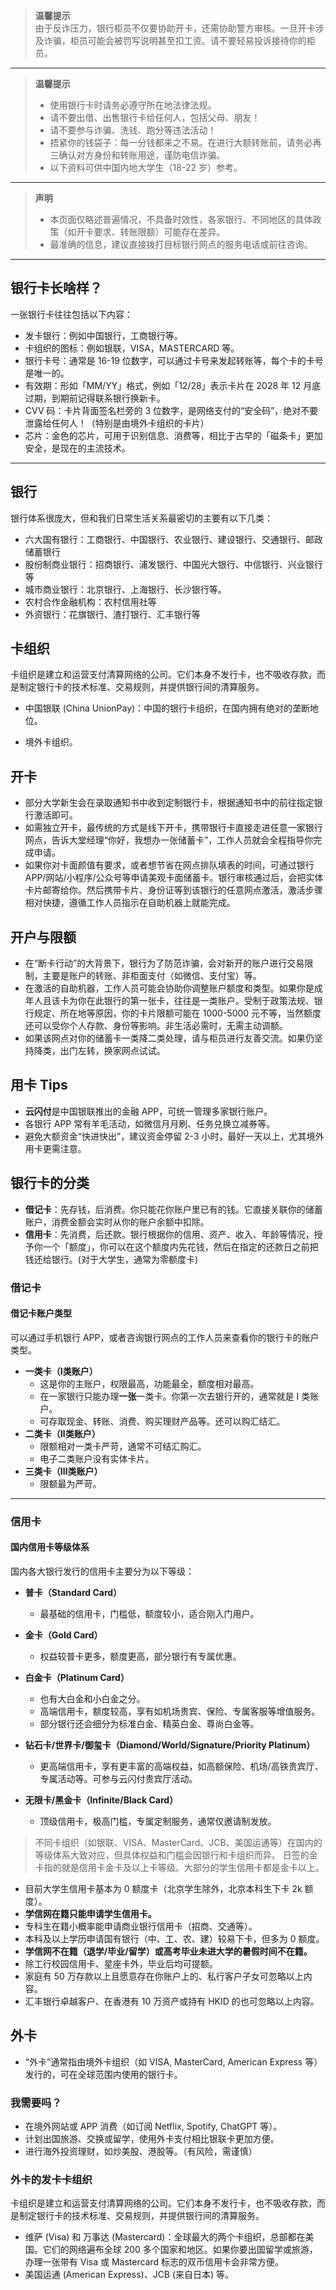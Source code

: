 > **温馨提示**  
> 由于反诈压力，银行柜员不仅要协助开卡，还需协助警方审核。一旦开卡涉及诈骗，柜员可能会被罚写说明甚至扣工资。请不要轻易投诉接待你的柜员。

---

> **温馨提示**
>
> - 使用银行卡时请务必遵守所在地法律法规。
> - 请不要出借、出售银行卡给任何人，包括父母、朋友！
> - 请不要参与诈骗、洗钱、跑分等违法活动！
> - 捂紧你的钱袋子：每一分钱都来之不易。在进行大额转账前，请务必再三确认对方身份和转账用途，谨防电信诈骗。
> - 以下资料可供中国内地大学生（18-22 岁）参考。

---

> **声明**
>
> - 本页面仅略述普遍情况，不具备时效性，各家银行、不同地区的具体政策（如开卡要求、转账限额）可能存在差异。
> - 最准确的信息，建议直接拨打目标银行网点的服务电话或前往咨询。

---

## 银行卡长啥样？

一张银行卡往往包括以下内容：

- 发卡银行：例如中国银行，工商银行等。
- 卡组织的图标：例如银联，VISA，MASTERCARD 等。
- 银行卡号：通常是 16-19 位数字，可以通过卡号来发起转账等，每个卡的卡号是唯一的。
- 有效期：形如「MM/YY」格式，例如「12/28」表示卡片在 2028 年 12 月底过期，到期前记得联系银行换新卡。
- CVV 码：卡片背面签名栏旁的 3 位数字，是网络支付的“安全码”，绝对不要泄露给任何人！（特别是由境外卡组织的卡片）
- 芯片：金色的芯片，可用于识别信息、消费等，相比于古早的「磁条卡」更加安全，是现在的主流技术。

---

## 银行

银行体系很庞大，但和我们日常生活关系最密切的主要有以下几类：

- 六大国有银行：工商银行、中国银行、农业银行、建设银行、交通银行、邮政储蓄银行
- 股份制商业银行：招商银行、浦发银行、中国光大银行、中信银行、兴业银行等
- 城市商业银行：北京银行、上海银行、长沙银行等。
- 农村合作金融机构：农村信用社等
- 外资银行：花旗银行、渣打银行、汇丰银行等

## 卡组织

卡组织是建立和运营支付清算网络的公司。它们本身不发行卡，也不吸收存款，而是制定银行卡的技术标准、交易规则，并提供银行间的清算服务。

- 中国银联 (China UnionPay)：中国的银行卡组织，在国内拥有绝对的垄断地位。

- 境外卡组织。

## 开卡

- 部分大学新生会在录取通知书中收到定制银行卡，根据通知书中的前往指定银行激活即可。
- 如需独立开卡，最传统的方式是线下开卡，携带银行卡直接走进任意一家银行网点，告诉大堂经理“你好，我想办一张储蓄卡”，工作人员就会全程指导你完成申请。
- 如果你对卡面颜值有要求，或者想节省在网点排队填表的时间，可通过银行 APP/网站/小程序/公众号等申请美观卡面储蓄卡。银行审核通过后，会把实体卡片邮寄给你。然后携带卡片、身份证等到该银行的任意网点激活，激活步骤相对快捷，遵循工作人员指示在自助机器上就能完成。

## 开户与限额

- 在“断卡行动”的大背景下，银行为了防范诈骗，会对新开的账户进行交易限制，主要是账户的转账、非柜面支付（如微信、支付宝）等。
- 在激活的自助机器，工作人员可能会协助你调整账户额度和类型。如果你是成年人且该卡为你在此银行的第一张卡，往往是一类账户。受制于政策法规、银行规定、所在地等原因，你的卡片限额可能在 1000-5000 元不等，当然额度还可以受你个人存款、身份等影响。非生活必需时，无需主动调额。
- 如果该网点对你的储蓄卡一类降二类处理，请与柜员进行友善交流。如果仍坚持降类，出门左转，换家网点试试。

## 用卡 Tips

- **云闪付**是中国银联推出的金融 APP，可统一管理多家银行账户。
- 各银行 APP 常有羊毛活动，如微信月月刷、任务兑换立减券等。
- 避免大额资金“快进快出”，建议资金停留 2-3 小时，最好一天以上，尤其境外用卡更需注意。

## 银行卡的分类

- **借记卡**：先存钱，后消费。你只能花你账户里已有的钱。它直接关联你的储蓄账户，消费金额会实时从你的账户余额中扣除。
- **信用卡**：先消费，后还款。银行根据你的信用、资产、收入、年龄等情况，授予你一个「额度」，你可以在这个额度内先花钱，然后在指定的还款日之前把钱还给银行。(对于大学生，通常为零额度卡)

### 借记卡

#### 借记卡账户类型

可以通过手机银行 APP，或者咨询银行网点的工作人员来查看你的银行卡的账户类型。

- **一类卡（Ⅰ类账户）**
    - 这是你的主账户，权限最高，功能最全，额度相对最高。
    - 在一家银行只能办理**一张**一类卡。你第一次去银行开的，通常就是 I 类账户。
    - 可存取现金、转账、消费、购买理财产品等。还可以购汇结汇。
- **二类卡（Ⅱ类账户）**
    - 限额相对一类卡严苛，通常不可结汇购汇。
    - 电子二类账户没有实体卡片。
- **三类卡（Ⅲ类账户）**
    - 限额最为严苛。

---

### 信用卡

#### 国内信用卡等级体系

国内各大银行发行的信用卡主要分为以下等级：

- **普卡（Standard Card）**
    - 最基础的信用卡，门槛低，额度较小，适合刚入门用户。

- **金卡（Gold Card）**
    - 权益较普卡更多，额度更高，部分银行有专属优惠。

- **白金卡（Platinum Card）**
    - 也有大白金和小白金之分。
    - 高端信用卡，额度较高，享有如机场贵宾、保险、专属客服等增值服务。
    - 部分银行还会细分为标准白金、精英白金、尊尚白金等。

- **钻石卡/世界卡/御玺卡（Diamond/World/Signature/Priority Platinum）**
    - 更高端信用卡，享有更丰富的高端权益，如高额保险、机场/高铁贵宾厅、专属活动等。可参与云闪付贵宾厅活动。

- **无限卡/黑金卡（Infinite/Black Card）**
    - 顶级信用卡，极高门槛，专属定制服务，通常仅邀请制发放。

> 不同卡组织（如银联、VISA、MasterCard、JCB、美国运通等）在国内的等级体系大致对应，但具体权益和门槛会因银行和卡组织而异。
> 日签的金卡指的就是信用卡金卡及以上卡等级。大部分的学生信用卡都是金卡以上。

- 目前大学生信用卡基本为 0 额度卡（北京学生除外，北京本科生下卡 2k 额度）。
- **学信网在籍只能申请学生信用卡。**
- 专科生在籍小概率能申请商业银行信用卡（招商、交通等）。
- 本科及以上学历申请国有银行（中、工、农、建）较易下卡，但多为 0 额度。
- **学信网不在籍（退学/毕业/留学）或高考毕业未进大学的暑假时间不在籍。**
- 除工行校园信用卡、星座卡外，毕业后均可提额。
- 家庭有 50 万存款以上且愿意存在你账户上的、私行客户子女可忽略以上内容。
- 汇丰银行卓越客户、在香港有 10 万资产或持有 HKID 的也可忽略以上内容。

## 外卡

- “外卡”通常指由境外卡组织（如 VISA, MasterCard, American Express 等）发行的，可在全球范围内使用的银行卡。

### 我需要吗？

- 在境外网站或 APP 消费（如订阅 Netflix, Spotify, ChatGPT 等）。
- 计划出国旅游、交换或留学，使用外卡支付相比银联卡更加方便。
- 进行海外投资理财，如炒美股、港股等。（有风险，需谨慎）

### 外卡的发卡卡组织

卡组织是建立和运营支付清算网络的公司。它们本身不发行卡，也不吸收存款，而是制定银行卡的技术标准、交易规则，并提供银行间的清算服务。

- 维萨 (Visa) 和 万事达 (Mastercard)：全球最大的两个卡组织，总部都在美国。它们的网络遍布全球 200 多个国家和地区。如果你要出国留学或旅游，办理一张带有 Visa 或 Mastercard 标志的双币信用卡会非常方便。
- 美国运通 (American Express)、JCB (来自日本) 等。
